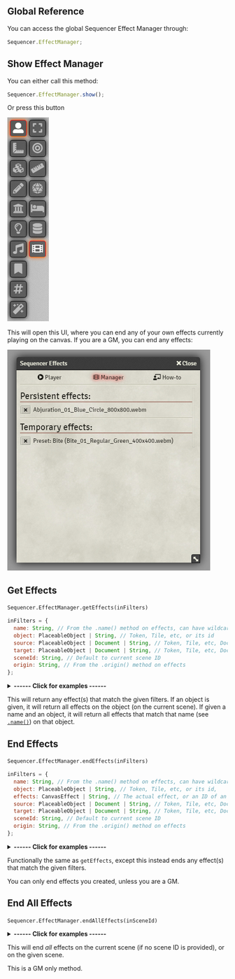 ## Global Reference

You can access the global Sequencer Effect Manager through:

```js
Sequencer.EffectManager;
```

## Show Effect Manager

You can either call this method:

```js
Sequencer.EffectManager.show();
```

Or press this button

![Image showing the button to open the Effect Manager](images/effect-viewer-button.jpg)

This will open this UI, where you can end any of your own effects currently playing on the canvas. If you are a GM, you can end any effects:

![Image showing Effect Manager UI ](images/effect-viewer-ui.jpg)

## Get Effects

`Sequencer.EffectManager.getEffects(inFilters)`

```js
inFilters = {
  name: String, // From the .name() method on effects, can have wildcards in them (such as "fireball_*" to match anything that starts with "fireball_")
  object: PlaceableObject | String, // Token, Tile, etc, or its id
  source: PlaceableObject | Document | String, // Token, Tile, etc, Document, or an UUID
  target: PlaceableObject | Document | String, // Token, Tile, etc, Document, or an UUID
  sceneId: String, // Default to current scene ID
  origin: String, // From the .origin() method on effects
};
```

<details>
  <summary><strong>------ Click for examples ------</strong></summary><br />

```js
// Retrieves every effect named "test_effect"
const effects = Sequencer.EffectManager.getEffects({ name: "test_effect" });

// Retrieves effects named "test_effect" on a specific token
const effects = Sequencer.EffectManager.getEffects({
  name: "test_effect",
  object: token,
});

// Retrieves effects that have "test" in their name
const effects = Sequencer.EffectManager.getEffects({ name: "*test*" });
```

<strong>--------------------------------</strong>

</details>

This will return any effect(s) that match the given filters. If an object is given, it will return all effects on the object (on the current scene). If given a name and an object, it will return all effects that match that name (see [`.name()`](https://github.com/fantasycalendar/FoundryVTT-Sequencer/wiki/Effects#name)) on that object.

## End Effects

`Sequencer.EffectManager.endEffects(inFilters)`

```js
inFilters = {
  name: String, // From the .name() method on effects, can have wildcards in them (such as "fireball_*" to match anything that starts with "fireball_")
  object: PlaceableObject | String, // Token, Tile, etc, or its id,
  effects: CanvasEffect | String, // The actual effect, or an ID of an effect,
  source: PlaceableObject | Document | String, // Token, Tile, etc, Document, or an UUID
  target: PlaceableObject | Document | String, // Token, Tile, etc, Document, or an UUID
  sceneId: String, // Default to current scene ID
  origin: String, // From the .origin() method on effects
};
```

<details>
  <summary><strong>------ Click for examples ------</strong></summary><br />

```js
// Ends every effect named "test_effect"
await Sequencer.EffectManager.endEffects({ name: "test_effect" });

// Ends effects named "test_effect" on a specific token
await Sequencer.EffectManager.endEffects({
  name: "test_effect",
  object: token,
});

// Ends effects that have "test" in their name
const effects = Sequencer.EffectManager.getEffects({ name: "*test*" });
```

<strong>--------------------------------</strong>

</details>

Functionally the same as `getEffects`, except this instead ends any effect(s) that match the given filters.

You can only end effects you created, unless you are a GM.

## End All Effects

`Sequencer.EffectManager.endAllEffects(inSceneId)`

<details>
  <summary><strong>------ Click for examples ------</strong></summary><br />

```js
// Ends all effects in the current scene
await Sequencer.EffectManager.endAllEffects();

// Ends all effects in the scene with the ID of "ULohafjBlsTRST8F"
await Sequencer.EffectManager.endAllEffects("ULohafjBlsTRST8F");
```

<strong>--------------------------------</strong>

</details>

This will end _all_ effects on the current scene (if no scene ID is provided), or on the given scene.

This is a GM only method.
